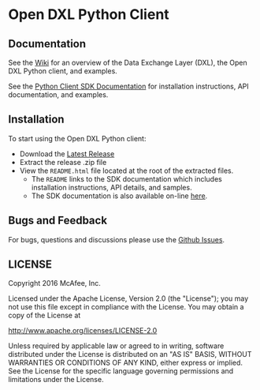 # Open DXL Python Client

## Documentation

See the [Wiki](https://github.com/opendxl/opendxl-client-python/wiki) for an overview of the Data Exchange Layer (DXL), the Open DXL Python client, and examples.

See the [Python Client SDK Documentation](https://opendxl.github.io/opendxl-client-python/pydoc) for installation instructions, API documentation, and examples.

## Installation

To start using the Open DXL Python client:

* Download the [Latest Release](https://github.com/opendxl/opendxl-client-python/releases/latest)
* Extract the release .zip file
* View the `README.html` file located at the root of the extracted files.
  * The `README` links to the SDK documentation which includes installation instructions, API details, and samples.
  * The SDK documentation is also available on-line [here](https://opendxl.github.io/opendxl-client-python/pydoc).

## Bugs and Feedback

For bugs, questions and discussions please use the [Github Issues](https://github.com/opendxl/opendxl-client-python/issues).

## LICENSE

Copyright 2016 McAfee, Inc.

Licensed under the Apache License, Version 2.0 (the "License"); you may not use this file except in compliance with the License. You may obtain a copy of the License at

http://www.apache.org/licenses/LICENSE-2.0

Unless required by applicable law or agreed to in writing, software distributed under the License is distributed on an "AS IS" BASIS, WITHOUT WARRANTIES OR CONDITIONS OF ANY KIND, either express or implied. See the License for the specific language governing permissions and limitations under the License.
